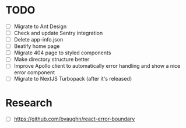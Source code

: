 # TODO

- [ ] Migrate to Ant Design
- [ ] Check and update Sentry integration
- [ ] Delete app-info.json
- [ ] Beatify home page
- [ ] Migrate 404 page to styled components
- [ ] Make directory structure better
- [ ] Improve Apollo client to automatically error handling and show a nice error component
- [ ] Migrate to NextJS Turbopack (after it's released)

# Research
- [ ] https://github.com/bvaughn/react-error-boundary
